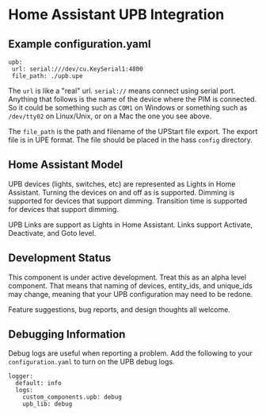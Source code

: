 # Home Assistant UPB Integration

## Example configuration.yaml
```
upb:
 url: serial:///dev/cu.KeySerial1:4800
 file_path: ./upb.upe
```

The `url` is like a "real" url. `serial://` means connect using serial port. Anything that follows is the name of the device where the PIM is connected. So it could be something such as `COM1` on Windows or something such as `/dev/tty02` on Linux/Unix, or on a Mac the one you see above.

The `file_path` is the path and filename of the UPStart file export. The export file is in UPE format. The file should be placed in the hass `config` directory.

## Home Assistant Model

UPB devices (lights, switches, etc) are represented as Lights in Home Assistant. Turning the devices on and off as is supported.
Dimming is supported for devices that support dimming. Transition time is supported for devices that support dimming.

UPB Links are support as Lights in Home Assistant. Links support Activate, Deactivate, and Goto level.

## Development Status

This component is under active development. Treat this as an alpha level component.
That means that naming of devices, entity_ids, and unique_ids may change, meaning that your UPB configuration may need to be redone.

Feature suggestions, bug reports, and design thoughts all welcome.

## Debugging Information

Debug logs are useful when reporting a problem. Add the following to your `configuration.yaml` to turn on the UPB debug logs.

```
logger:
  default: info
  logs:
    custom_components.upb: debug
    upb_lib: debug
```
